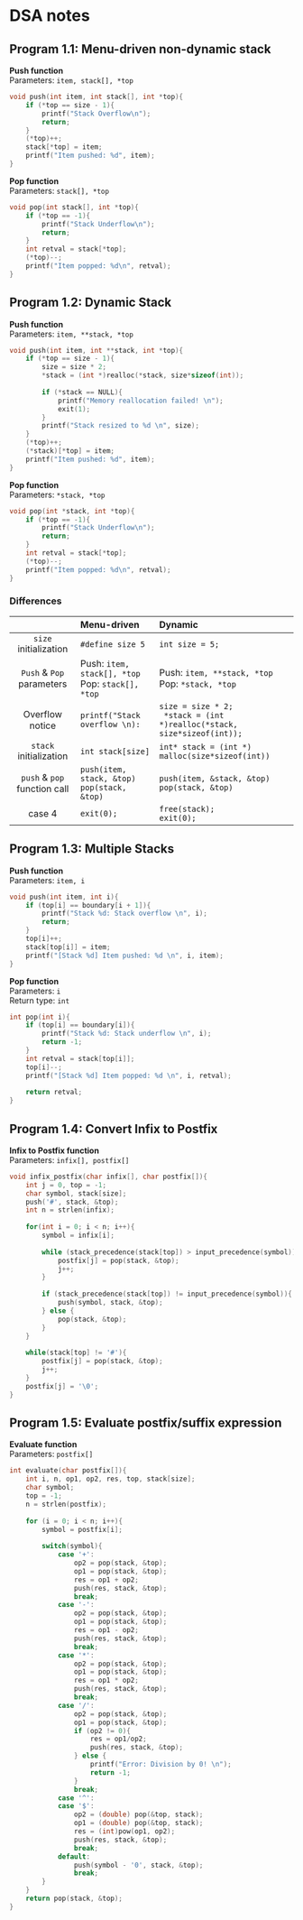 # DSA notes
## Program 1.1: Menu-driven non-dynamic stack
**Push function** <br>
Parameters: ```item, stack[], *top```
```C
void push(int item, int stack[], int *top){
    if (*top == size - 1){
        printf("Stack Overflow\n");
        return;
    }
    (*top)++;
    stack[*top] = item;
    printf("Item pushed: %d", item);
}

```
**Pop function** <br>
Parameters: ```stack[], *top```
```C
void pop(int stack[], int *top){
    if (*top == -1){
        printf("Stack Underflow\n");
        return;
    }
    int retval = stack[*top];
    (*top)--;
    printf("Item popped: %d\n", retval);
}
```
## Program 1.2: Dynamic Stack
**Push function** <br>
Parameters: ```item, **stack, *top```
```C
void push(int item, int **stack, int *top){
    if (*top == size - 1){
        size = size * 2;
        *stack = (int *)realloc(*stack, size*sizeof(int));
        
        if (*stack == NULL){
            printf("Memory reallocation failed! \n");
            exit(1);
        }
        printf("Stack resized to %d \n", size);
    }
    (*top)++;
    (*stack)[*top] = item;
    printf("Item pushed: %d", item);
}
```
**Pop function** <br>
Parameters: ```*stack, *top```
```C
void pop(int *stack, int *top){
    if (*top == -1){
        printf("Stack Underflow\n");
        return;
    }
    int retval = stack[*top];
    (*top)--;
    printf("Item popped: %d\n", retval);
}
```

### Differences

||Menu-driven|Dynamic|
|:---:|:---|:---|
|```size``` initialization|```#define size 5```|```int size = 5;```|
|```Push``` & ```Pop``` parameters|Push: ```item, stack[], *top``` <br> Pop: ```stack[], *top```|Push: ```item, **stack, *top``` <br> Pop: ```*stack, *top```|
|Overflow notice|```printf("Stack overflow \n):```|```size = size * 2;``` <br> ``` *stack = (int *)realloc(*stack, size*sizeof(int));```|
|```stack``` initialization|```int stack[size]```|```int* stack = (int *) malloc(size*sizeof(int))```|
|```push``` & ```pop``` function call|```push(item, stack, &top)``` <br> ```pop(stack, &top)```|```push(item, &stack, &top)``` <br> ```pop(stack, &top)```|
|case 4|```exit(0);```|```free(stack);``` <br> ```exit(0);```|

## Program 1.3: Multiple Stacks

**Push function** <br>
Parameters: ```item, i```

```C
void push(int item, int i){
    if (top[i] == boundary[i + 1]){
        printf("Stack %d: Stack overflow \n", i);
        return;
    }
    top[i]++;
    stack[top[i]] = item;
    printf("[Stack %d] Item pushed: %d \n", i, item);
}
```

**Pop function** <br>
Parameters: ```i``` <br>
Return type: ```int```

```C
int pop(int i){
    if (top[i] == boundary[i]){
        printf("Stack %d: Stack underflow \n", i);
        return -1;
    }
    int retval = stack[top[i]];
    top[i]--;
    printf("[Stack %d] Item popped: %d \n", i, retval);
    
    return retval;
}
```

## Program 1.4: Convert Infix to Postfix

**Infix to Postfix function** <br>
Parameters: ```infix[], postfix[]```

```C
void infix_postfix(char infix[], char postfix[]){
    int j = 0, top = -1;
    char symbol, stack[size];
    push('#', stack, &top);
    int n = strlen(infix);
    
    for(int i = 0; i < n; i++){
        symbol = infix[i];
        
        while (stack_precedence(stack[top]) > input_precedence(symbol)){
            postfix[j] = pop(stack, &top);
            j++;
        }
        
        if (stack_precedence(stack[top]) != input_precedence(symbol)){
            push(symbol, stack, &top);
        } else {
            pop(stack, &top);
        }
    }
    
    while(stack[top] != '#'){
        postfix[j] = pop(stack, &top);
        j++;
    }
    postfix[j] = '\0';
}
```

## Program 1.5: Evaluate postfix/suffix expression

**Evaluate function** <br>
Parameters: ```postfix[]```

```C
int evaluate(char postfix[]){
    int i, n, op1, op2, res, top, stack[size];
    char symbol;
    top = -1;
    n = strlen(postfix);
    
    for (i = 0; i < n; i++){
        symbol = postfix[i];
        
        switch(symbol){
            case '+':
                op2 = pop(stack, &top);
                op1 = pop(stack, &top);
                res = op1 + op2;
                push(res, stack, &top);
                break;
            case '-':
                op2 = pop(stack, &top);
                op1 = pop(stack, &top);
                res = op1 - op2;
                push(res, stack, &top);
                break;
            case '*':
                op2 = pop(stack, &top);
                op1 = pop(stack, &top);
                res = op1 * op2;
                push(res, stack, &top);
                break;
            case '/':
                op2 = pop(stack, &top);
                op1 = pop(stack, &top);
                if (op2 != 0){
                    res = op1/op2;
                    push(res, stack, &top);
                } else {
                    printf("Error: Division by 0! \n");
                    return -1;
                }
                break;
            case '^':
            case '$':
                op2 = (double) pop(&top, stack);
                op1 = (double) pop(&top, stack);
                res = (int)pow(op1, op2);
                push(res, stack, &top);
                break;
            default:
                push(symbol - '0', stack, &top);
                break;
        }
    }
    return pop(stack, &top);
}

```
